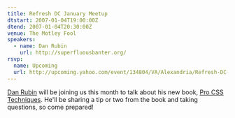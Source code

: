 ```yaml
---
title: Refresh DC January Meetup
dtstart: 2007-01-04T19:00:00Z
dtend: 2007-01-04T20:30:00Z
venue: The Motley Fool
speakers:
  - name: Dan Rubin
    url: http://superfluousbanter.org/
rsvp:
  name: Upcoming
  url: http://upcoming.yahoo.com/event/134804/VA/Alexandria/Refresh-DC-January-Meetup/The-Motley-Fool/
---
```


[Dan Rubin](http://superfluousbanter.org/) will be joining us this month to talk about his new book, [Pro CSS Techniques](http://www.apress.com/book/bookDisplay.html?bID=10187). He'll be sharing a tip or two from the book and taking questions, so come prepared!
